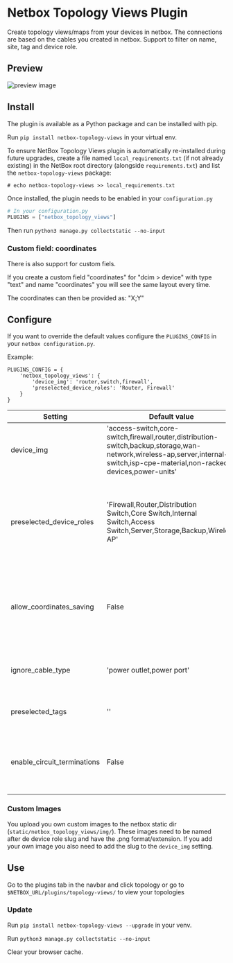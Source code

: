 # Netbox Topology Views Plugin

Create topology views/maps from your devices in netbox.
The connections are based on the cables you created in netbox.
Support to filter on name, site, tag and device role.

## Preview

![preview image](doc/img/preview.png?raw=true "preview")

## Install

The plugin is available as a Python package and can be installed with pip.

Run `pip install netbox-topology-views` in your virtual env.

To ensure NetBox Topology Views plugin is automatically re-installed during future upgrades, create a file named `local_requirements.txt` (if not already existing) in the NetBox root directory (alongside `requirements.txt`) and list the `netbox-topology-views` package:

```no-highlight
# echo netbox-topology-views >> local_requirements.txt
```

Once installed, the plugin needs to be enabled in your `configuration.py`

```python
# In your configuration.py
PLUGINS = ["netbox_topology_views"]
```

Then run `python3 manage.py collectstatic --no-input`

### Custom field: coordinates

There is also support for custom fiels.

If you create a custom field "coordinates" for "dcim > device" with type "text" and name "coordinates" you will see the same layout every time.

The coordinates can then be provided as: "X;Y"

## Configure

If you want to override the default values configure the `PLUGINS_CONFIG` in your `netbox configuration.py`.

Example:
```
PLUGINS_CONFIG = {
    'netbox_topology_views': {
        'device_img': 'router,switch,firewall',
        'preselected_device_roles': 'Router, Firewall'
    }
}
```

| Setting        | Default value           | Description  |
| ------------- |-------------| -----|
| device_img      | 'access-switch,core-switch,firewall,router,distribution-switch,backup,storage,wan-network,wireless-ap,server,internal-switch,isp-cpe-material,non-racked-devices,power-units' | The slug of the device roles that you have a image for. |
| preselected_device_roles      | 'Firewall,Router,Distribution Switch,Core Switch,Internal Switch,Access Switch,Server,Storage,Backup,Wireless AP' | The full name of the device roles you want to pre select in the global view.  Note that this is case sensitive|
| allow_coordinates_saving      | False | (bool) Set to true if you use the custom coordinates fields and want to save the coordinates |
| ignore_cable_type      | 'power outlet,power port' | The cable types that you want to ignore in the views  |
| preselected_tags      | '' | The name of tags you want to preload  |
| enable_circuit_terminations      | False  | (bool) Set to true if you want to see circuit terminations in the topology  |

### Custom Images

You upload you own custom images to the netbox static dir (`static/netbox_topology_views/img/`).
These images need to be named after de device role slug and have the .png format/extension.
If you add your own image you also need to add the slug to the `device_img` setting.

## Use

Go to the plugins tab in the navbar and click topology or go to `$NETBOX_URL/plugins/topology-views/` to view your topologies

### Update

Run `pip install netbox-topology-views --upgrade` in your venv.

Run `python3 manage.py collectstatic --no-input`

Clear your browser cache.
